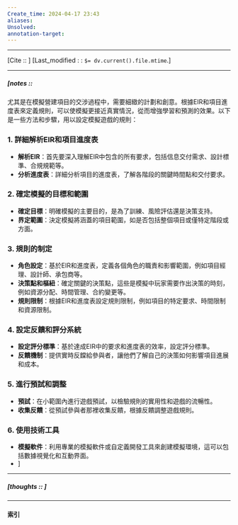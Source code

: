 ```yaml
---
Create_time: 2024-04-17 23:43
aliases: 
Unsolved: 
annotation-target:
---
```


---
[Cite ::  ]
[Last_modified : : `$= dv.current().file.mtime`.]


---
##### [notes ::  
尤其是在模擬營建項目的交涉過程中，需要細緻的計劃和創意。根據EIR和項目進度表來定義規則，可以使模擬更接近真實情況，從而增強學習和預測的效果。以下是一些方法和步驟，用以設定模擬遊戲的規則：

### 1. 詳細解析EIR和項目進度表

- **解析EIR**：首先要深入理解EIR中包含的所有要求，包括信息交付需求、設計標準、合規規範等。
- **分析進度表**：詳細分析項目的進度表，了解各階段的關鍵時間點和交付要求。

### 2. 確定模擬的目標和範圍

- **確定目標**：明確模擬的主要目的，是為了訓練、風險評估還是決策支持。
- **界定範圍**：決定模擬將涵蓋的項目範圍，如是否包括整個項目或僅特定階段或方面。

### 3. 規則的制定

- **角色設定**：基於EIR和進度表，定義各個角色的職責和影響範圍，例如項目經理、設計師、承包商等。
- **決策點和樞紐**：確定關鍵的決策點，這些是模擬中玩家需要作出決策的時刻，例如資源分配、時間管理、合約變更等。
- **規則限制**：根據EIR和進度表設定規則限制，例如項目的特定要求、時間限制和資源限制。

### 4. 設定反饋和評分系統

- **設定評分標準**：基於達成EIR中的要求和進度表的效率，設定評分標準。
- **反饋機制**：提供實時反饓給參與者，讓他們了解自己的決策如何影響項目進展和成本。

### 5. 進行預試和調整

- **預試**：在小範圍內進行遊戲預試，以檢驗規則的實用性和遊戲的流暢性。
- **收集反饋**：從預試參與者那裡收集反饋，根據反饋調整遊戲規則。

### 6. 使用技術工具

- **模擬軟件**：利用專業的模擬軟件或自定義開發工具來創建模擬環境，這可以包括數據視覺化和互動界面。
- ]




---
##### [thoughts ::  ]


---
#### 索引
